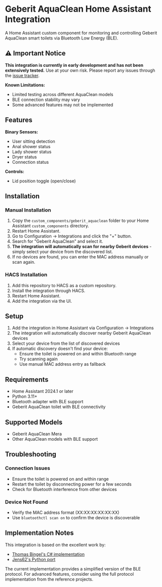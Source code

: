 # Geberit AquaClean Home Assistant Integration

A Home Assistant custom component for monitoring and controlling Geberit AquaClean smart toilets via Bluetooth Low Energy (BLE).

## ⚠️ **Important Notice**

**This integration is currently in early development and has not been extensively tested.** Use at your own risk. Please report any issues through the [issue tracker](https://github.com/schmidtfx/ha-geberit-aquaclean/issues).

**Known Limitations:**

- Limited testing across different AquaClean models
- BLE connection stability may vary
- Some advanced features may not be implemented

## Features

**Binary Sensors:**

- User sitting detection
- Anal shower status
- Lady shower status  
- Dryer status
- Connection status

**Controls:**

- Lid position toggle (open/close)

## Installation

### Manual Installation

1. Copy the `custom_components/geberit_aquaclean` folder to your Home Assistant `custom_components` directory.
2. Restart Home Assistant.
3. Go to Configuration → Integrations and click the "+" button.
4. Search for "Geberit AquaClean" and select it.
5. **The integration will automatically scan for nearby Geberit devices** - simply select your device from the discovered list.
6. If no devices are found, you can enter the MAC address manually or scan again.

### HACS Installation

1. Add this repository to HACS as a custom repository.
2. Install the integration through HACS.
3. Restart Home Assistant.
4. Add the integration via the UI.

## Setup

1. Add the integration in Home Assistant via Configuration → Integrations
2. The integration will automatically discover nearby Geberit AquaClean devices
3. Select your device from the list of discovered devices
4. If automatic discovery doesn't find your device:
   - Ensure the toilet is powered on and within Bluetooth range
   - Try scanning again
   - Use manual MAC address entry as fallback

## Requirements

- Home Assistant 2024.1 or later
- Python 3.11+
- Bluetooth adapter with BLE support
- Geberit AquaClean toilet with BLE connectivity

## Supported Models

- Geberit AquaClean Mera
- Other AquaClean models with BLE support

## Troubleshooting

### Connection Issues

- Ensure the toilet is powered on and within range
- Restart the toilet by disconnecting power for a few seconds
- Check for Bluetooth interference from other devices

### Device Not Found

- Verify the MAC address format (XX:XX:XX:XX:XX:XX)
- Use `bluetoothctl scan on` to confirm the device is discoverable

## Implementation Notes

This integration is based on the excellent work by:

- [Thomas Bingel's C# implementation](https://github.com/thomas-bingel/geberit-aquaclean)
- [Jens62's Python port](https://github.com/jens62/geberit-aquaclean)

The current implementation provides a simplified version of the BLE protocol. For advanced features, consider using the full protocol implementation from the reference projects.
